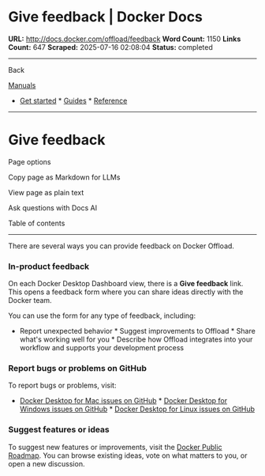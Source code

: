 # Give feedback | Docker Docs

**URL:** http://docs.docker.com/offload/feedback
**Word Count:** 1150
**Links Count:** 647
**Scraped:** 2025-07-16 02:08:04
**Status:** completed

---

Back

[Manuals](https://docs.docker.com/manuals/)

  * [Get started](http://docs.docker.com/get-started/)   * [Guides](http://docs.docker.com/guides/)   * [Reference](http://docs.docker.com/reference/)

* * *

# Give feedback

Page options

Copy page as Markdown for LLMs

View page as plain text

Ask questions with Docs AI

Table of contents

* * *

There are several ways you can provide feedback on Docker Offload.

### In-product feedback

On each Docker Desktop Dashboard view, there is a **Give feedback** link. This opens a feedback form where you can share ideas directly with the Docker team.

You can use the form for any type of feedback, including:

  * Report unexpected behavior   * Suggest improvements to Offload   * Share what's working well for you   * Describe how Offload integrates into your workflow and supports your development process

### Report bugs or problems on GitHub

To report bugs or problems, visit:

  * [Docker Desktop for Mac issues on GitHub](https://github.com/docker/for-mac/issues)   * [Docker Desktop for Windows issues on GitHub](https://github.com/docker/for-win/issues)   * [Docker Desktop for Linux issues on GitHub](https://github.com/docker/desktop-linux/issues)

### Suggest features or ideas

To suggest new features or improvements, visit the [Docker Public Roadmap](https://github.com/docker/roadmap/discussions). You can browse existing ideas, vote on what matters to you, or open a new discussion.
